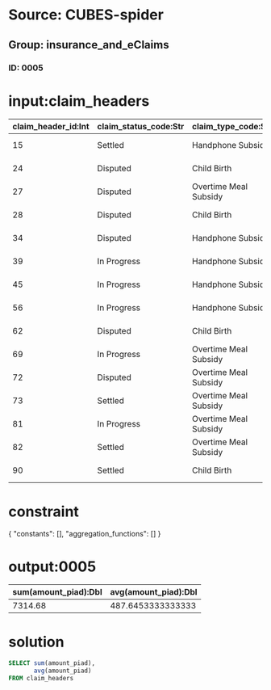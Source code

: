 # Source: CUBES-spider
## Group: insurance_and_eClaims
### ID: 0005

# input:claim_headers

| claim_header_id:Int | claim_status_code:Str | claim_type_code:Str | policy_id:Int | date_of_claim:Str | date_of_settlement:Str | amount_claimed:Dbl | amount_piad:Dbl |
|---|---|---|---|---|---|---|---|
| 15 | Settled | Handphone Subsidy | 518 | 2016-05-31 06:07:11 | 2018-02-23 03:46:38 | 349.15 | 582.03 |
| 24 | Disputed | Child Birth | 518 | 2016-12-30 21:43:21 | 2017-10-08 21:43:14 | 318.16 | 309.2 |
| 27 | Disputed | Overtime Meal Subsidy | 518 | 2017-05-01 13:34:43 | 2017-11-16 04:06:05 | 362.71 | 132.97 |
| 28 | Disputed | Child Birth | 287 | 2016-10-01 00:40:00 | 2017-10-20 02:24:21 | 789.19 | 113.86 |
| 34 | Disputed | Handphone Subsidy | 518 | 2016-04-10 01:36:18 | 2017-10-17 07:02:17 | 270.49 | 643.82 |
| 39 | In Progress | Handphone Subsidy | 518 | 2016-09-17 05:05:07 | 2018-01-07 05:28:53 | 616.12 | 773.5 |
| 45 | In Progress | Handphone Subsidy | 507 | 2016-06-12 23:04:58 | 2018-01-16 06:35:15 | 676.81 | 289.09 |
| 56 | In Progress | Handphone Subsidy | 626 | 2016-04-09 03:04:29 | 2017-11-21 09:06:04 | 818.15 | 826.0 |
| 62 | Disputed | Child Birth | 626 | 2017-07-05 02:54:30 | 2018-03-08 13:00:23 | 182.79 | 558.7 |
| 69 | In Progress | Overtime Meal Subsidy | 626 | 2016-12-17 08:28:16 | 2017-12-20 09:58:14 | 867.57 | 133.72 |
| 72 | Disputed | Overtime Meal Subsidy | 626 | 2017-07-09 17:06:09 | 2017-12-06 15:01:14 | 672.06 | 227.84 |
| 73 | Settled | Overtime Meal Subsidy | 626 | 2016-11-15 13:12:02 | 2018-01-21 05:51:01 | 228.45 | 794.63 |
| 81 | In Progress | Overtime Meal Subsidy | 628 | 2016-09-26 04:03:48 | 2017-12-20 19:06:12 | 783.42 | 779.59 |
| 82 | Settled | Overtime Meal Subsidy | 125 | 2016-09-29 02:42:22 | 2017-12-06 17:10:03 | 756.27 | 612.74 |
| 90 | Settled | Child Birth | 125 | 2016-09-28 18:53:22 | 2017-10-17 22:03:17 | 425.98 | 536.99 |

# constraint

{
  "constants": [],
  "aggregation_functions": []
}

# output:0005

| sum(amount_piad):Dbl | avg(amount_piad):Dbl |
|---|---|
| 7314.68 | 487.6453333333333 |

# solution

```sql
SELECT sum(amount_piad),
       avg(amount_piad)
FROM claim_headers
```
